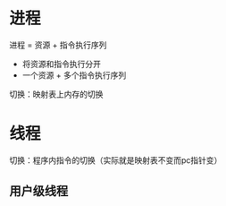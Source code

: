 # 进程
进程 = 资源 + 指令执行序列

- 将资源和指令执行分开
- 一个资源 + 多个指令执行序列

切换：映射表上内存的切换

# 线程

切换：程序内指令的切换（实际就是映射表不变而pc指针变）



## 用户级线程
